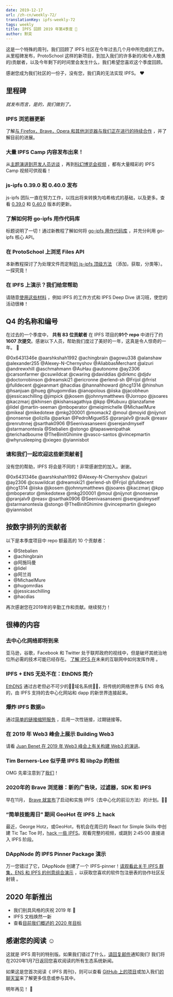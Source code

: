 ```yaml
---
date: 2019-12-17
url: /zh-cn/weekly-72/
translationKey: ipfs-weekly-72
tags: weekly
title: IPFS 回顾 2019 年第4季度 🎉
author: 默奕
---
```


这是一个特殊的周刊，我们回顾了 IPFS 社区在今年过去几个月中所完成的工作。
从里程碑发布，ProtoSchool 这样的新项目，到加入我们的许多新的(和令人敬畏的)贡献者，以及今年剩下的时间里会发生什么，我们希望您喜欢这个季度回顾。

感谢您成为我们社区的一份子，没有您，我们真的无法实现 IPFS。 ❤️

## 里程碑

*就发布而言，是的，我们做到了。*

###  IPFS 浏览器更新

了解[与 Firefox，Brave，Opera 和其他浏览器与我们正在进行的持续合作](https://blog.ipfs.io/2019-10-08-ipfs-browsers-update/) ，并了解目前的进展。

### 大量 IPFS Camp 内容发布出来！
从[主题演讲到开发人员访谈](https://blog.ipfs.io/2019-10-14-ipfs-camp-keynotes-interviews/)
，再到[科幻博览会视频](https://blog.ipfs.io/2019-10-03-ipfs-camp-sci-fi-fair-videos/)
，都有大量精彩的 IPFS Camp 视频可供观看！

###  js-ipfs 0.39.0 和 0.40.0 发布

js-ipfs 团队一直在努力工作，以找出将来转换为哈希格式的基础，以及更多。查看 [0.39.0](https://blog.ipfs.io/071-js-ipfs-0-39/) 和 [0.40.0](https://blog.ipfs.io/2019-12-02-js-ipfs-0-40/) 版本的更新。

### 了解如何将 go-ipfs 用作代码库
标题说明了一切！通过新教程了解如何将 [go-ipfs 用作代码库](https://blog.ipfs.io/073-go-ipfs-as-a-library/)
，并充分利用 go-ipfs 核心 API。

### 在 ProtoSchool 上浏览 Files API
本新教程探讨了为处理文件而定制[的 js-ipfs 顶级方法](https://blog.ipfs.io/2019-11-06-explore-the-files-api-on-protoschool/) （添加，获取，分类等）。一探究竟！

### 在 IPFS 上演示？我们给您帮助
请随意[使用这些材料](https://github.com/ipfs/community#ipfs-event-materials)
，例如 IPFS 的工作方式和 IPFS Deep Dive 讲习班，使您的活动很棒！

##  Q4 的名称和编号
在过去的一个季度中， **共有 83 位贡献者** 在 IPFS 项目的**91个 repo** 中进行了约 **1607 次提交**。感谢以下人员，帮助我们度过了美好的一年，这真是令人惊奇的一年。 👏

@0x6431346e
@aarshkshah1992
@achingbrain
@agowu338
@alanshaw
@alexander255
@Alexey-N-Chernyshov
@AliabbasMerchant
@alzuri
@andrewxhill
@aschmahmann
@AuHau
@autonome
@ay2306
@carsonfarmer
@csuwildcat
@cwaring
@daviddias
@dirkmc
@djdv
@doctorrobinson
@dreamski21
@ericronne
@erlend-sh
@Frijol
@frrist
@fulldecent
@gjeanmart
@hacdias
@hannahhoward
@hcg1314
@hinshun
@hsanjuan
@hueg
@hugomrdias
@ianopolous
@iiska
@jacobheun
@jessicaschilling
@jimpick
@jkosem
@johnnymatthews
@Jorropo
@jsoares
@kaczmarj
@khinsen
@kishansagathiya
@kpp
@Kubuxu
@lanzafame
@lidel
@martin-seeman
@mboperator
@meiqimichelle
@MichaelMure
@mikeal
@mikedotexe
@mkg200001
@momack2
@moul
@moyid
@nijynot
@nonsense
@olizilla
@parkan
@PedroMiguelSS
@pranjalv9
@raulk
@reasv
@renrutnnej 
@sarthak0906
@Seenivasanseeni
@serejandmyself
@starmanontesla
@Stebalien
@stongo
@tapaswenipathak
@terichadbourne
@TheBinitGhimire
@vasco-santos
@vincepmartin
@whyrusleeping
@xiegeo
@yiannisbot

### 请和我们一起欢迎这些新贡献者👋

没有您的帮助，IPFS 将会是不同的！非常感谢您的加入。谢谢。

@0x6431346e
@aarshkshah1992
@Alexey-N-Chernyshov
@alzuri
@ay2306
@csuwildcat
@dreamski21
@erlend-sh
@Frijol
@fulldecent
@hcg1314
@iiska
@jkosem
@johnnymatthews
@jsoares
@kaczmarj
@kpp
@mboperator
@mikedotexe
@mkg200001
@moul
@nijynot
@nonsense
@pranjalv9
@reasv
@sarthak0906
@Seenivasanseeni
@serejandmyself
@starmanontesla
@stongo
@TheBinitGhimire
@vincepmartin
@xiegeo
@yiannisbot

## 按数字排列的贡献者

以下是本季度项目中 repo 额最高的 10 个贡献者：

* @Stebalien 
* @achingbrain 
* @阿施玛曼
* @lidel 
* @阿兰肖
* @MichaelMure 
* @hugomrdias 
* @jessicaschilling 
* @hacdias 

再次感谢您在2019年的辛勤工作和贡献。继续努力！


## 很棒的内容

### 去中心化网络即将到来
亚马逊，谷歌，Facebook 和 Twitter 处于联邦政府的视线中，但是破坏其统治地位所必需的技术可能已经存在。
[了解 IPFS 在](https://www.youtube.com/watch?v=R1ccwyP6fjc&feature=youtu.be)未来的互联网中如何发挥作用
。

###  IPFS + ENS 无处不在：EthDNS 简介

[EthDNS](https://medium.com/the-ethereum-name-service/ethdns-9d56298fa38a) 通过古老但必不可少的🧙‍♂域名系统🧙‍♂️，将传统的网络世界与 ENS 命名的，由 IPFS 支持的去中心化网站和 dapp 的新世界连接起来。

### 爆炸 IPFS 数据💥

通过[简单的链接缩短服务](https://blog.textile.io/ipfs-experiments-creating-ipfs-links-that-you-can-delete/) ，启用一次性链接，过期链接等。

### 在 2019 年 Web3 峰会上展示 Building Web3

请看 [Juan Benet 在 2019 年 Web3 峰会上有关构建 Web3 的演讲](https://www.youtube.com/watch?v=pJOG5Ql7ZD0)。

###  Tim Berners-Lee 似乎是 IPFS 和 libp2p 的粉丝
OMG 先辈注意到了[我们](https://twitter.com/sgrasmann/status/1189194596544200708/photo/1)！

###  2020年的 Brave 浏览器：新的广告块，过滤器，SDK 和 IPFS
早在11月， [Brave 就宣布](https://u.today/brave-browser-in-2020-new-ad-blocks-filters-sdk-and-ipfs)了启动和实施 IPFS（去中心化的前沿方法）的计划。💁‍♀️

###  “简单技能周日” 期间 GeoHot 在 IPFS 上 hack
最近，George Hotz，或GeoHot，有机会在周日的 React for Simple Skills 中创建 Tic Tac Toe 时，[hack 一些 IPFS](https://www.youtube.com/watch?v=EecfVsdQMcM)。观看完整的视频，或跳到 2:45:00 直接进入 IPFS 阶段。

###  DAppNode 的 IPFS Pinner Package 演示
万一您错过了它，DAppNode 创建了一个 IPFS-pinner！[请观看此关于 IPFS 群集，ENS 和 IPFS 的创意组合演示](https://www.youtube.com/watch?time_continue=1&v=I2MuNFlVnHo&feature=emb_logo)
，以获取您喜欢的软件包注册表的协作社区反射镜 。

## 2020 年新推出

+ 我们别具风格的庆祝 2019 年 🎉
+ IPFS 文档焕然一新
+ 查看[目前我们概述的 2020 年目标](https://github.com/ipfs/roadmap#2020-goals)

## 感谢您的阅读 ☺️

这就是 IPFS 周刊的特别版。如果我们错过了什么，[请回复邮件](mailto:newsletter@ipfs.io)通知我们! 我们将在2020年1月7日返回您喜欢阅读的所有生态系统新闻。

如果这是您首次阅读《
IPFS 周刊》，则可以查看 [GitHub 上的项目](https://github.com/ipfs)或加入我们[的聊天室](https://riot.im/app/#/room/#ipfs:matrix.org)来了解更多信息或参与其中。

明年再见！ 👋
